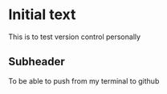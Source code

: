 # Initial text

This is to test version control personally

## Subheader

To be able to push from my terminal to github
